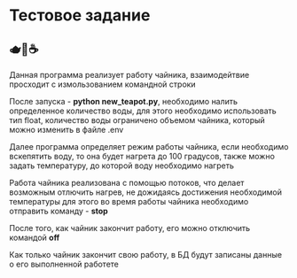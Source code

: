 <h1> Тестовое задание </h1>

<h2>🫖🍵☕️</h2>

<p>Данная программа реализует работу чайника, взаимодейтвие просходит с измользованием командной строки</p>
<p>После запуска - <b>python new_teapot.py</b>, необходимо налить определенное количество воды, для этого необходимо использовать тип float, количество воды ограничено объемом чайника, который можно изменить в файле .env</p>
<p>Далее программа определяет режим работы чайника, если необходимо вскепятить воду, то она будет нагрета до 100 градусов, также можно задать температуру, до которой воду необходимо нагреть</p>
<p>Работа чайника реализована с помощью потоков, что делает возможным отлючить нагрев, не дожидаясь достижения необходимой температуры для этого во время работы чайника необходимо отправить команду - <b>stop</b></p>
<p>После того, как чайник закончит работу, его можно отключить командой <b>off</b></p>
<p>Как только чайник закончит свою работу, в БД будут записаны данные о его выполненной работете</p>
